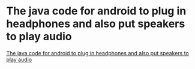 # The java code for android to plug in headphones and also put speakers to play audio
[The java code for android to plug in headphones and also put speakers to play audio](https://aiwithcloud.com/2022/09/15/the_java_code_for_android_to_plug_in_headphones_and_also_put_speakers_to_play_audio/)